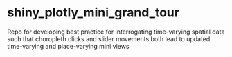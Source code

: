 # shiny_plotly_mini_grand_tour
Repo for developing best practice for interrogating time-varying spatial data such that choropleth clicks and slider movements both lead to updated time-varying and place-varying mini views
